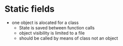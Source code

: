 # Static fields

- one object is alocated for a class 
	- State is saved between function calls 
	- object visibility is limited to a file 
	- should be called by means of class not an object 